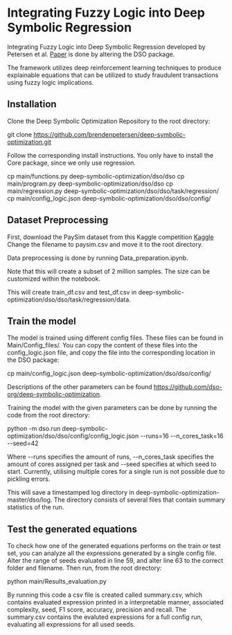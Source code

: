 # Integrating Fuzzy Logic into Deep Symbolic Regression

Integrating Fuzzy Logic into Deep Symbolic Regression developed by Petersen et al. [Paper](https://openreview.net/forum?id=m5Qsh0kBQG) is done by altering the DSO package.

The framework utilizes deep reinforcement learning techniques to produce explainable equations that can be utilized to study fraudulent transactions using fuzzy logic implications.

## Installation

Clone the Deep Symbolic Optimization Repository to the root directory:

git clone https://github.com/brendenpetersen/deep-symbolic-optimization.git

Follow the corresponding install instructions. You only have to install the Core package, since we only use regression.

cp main/functions.py deep-symbolic-optimization/dso/dso
cp main/program.py deep-symbolic-optimization/dso/dso
cp main/regression.py deep-symbolic-optimization/dso/dso/task/regression/
cp main/config_logic.json deep-symbolic-optimization/dso/dso/config/


## Dataset Preprocessing

First, download the PaySim dataset from this Kaggle competition [Kaggle](https://www.kaggle.com/datasets/ealaxi/paysim1)
Change the filename to paysim.csv and move it to the root directory.

Data preprocessing is done by running Data_preparation.ipynb.

Note that this will create a subset of 2 million samples. The size can be customized within the notebook.

This will create train_df.csv and test_df.csv in deep-symbolic-optimization/dso/dso/task/regression/data.

## Train the model

The model is trained using different config files. These files can be found in Main/Config_files/.
You can copy the content of these files into the config_logic.json file, and copy the file into the corresponding location in the DSO package:

cp main/config_logic.json deep-symbolic-optimization/dso/dso/config/

Descriptions of the other parameters can be found https://github.com/dso-org/deep-symbolic-optimization.

Training the model with the given parameters can be done by running the code from the root directory:

python -m dso.run deep-symbolic-optimization/dso/dso/config/config_logic.json --runs=16 --n_cores_task=16 --seed=42

Where --runs specifies the amount of runs, --n_cores_task specifies the amount of cores assigned per task and --seed specifies at which seed to start. Currently, utilising multiple cores for a single run is not possible due to pickling errors. 

This will save a timestamped log directory in deep-symbolic-optimization-master/dso/log. The directory consists of several files that contain summary statistics of the run.

## Test the generated equations

To check how one of the generated equations performs on the train or test set, you can analyze all the expressions generated by a single config file. Alter the range of seeds evaluated in line 59, and alter line 63 to the correct folder and filename. Then run, from the root directory:

python main/Results_evaluation.py

By running this code a csv file is created called summary.csv, which contains evaluated expression printed in a interpretable manner, associated complexity, seed, F1 score, accuracy, precision and recall. The summary.csv contains the evaluted expressions for a full config run, evaluating all expressions for all used seeds.